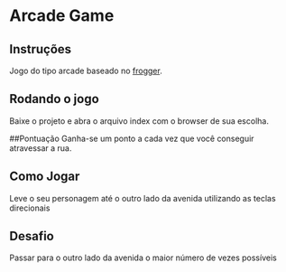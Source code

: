 # Arcade Game

## Instruções

Jogo do tipo arcade baseado no  [frogger](http://froggerclassic.appspot.com/).

## Rodando o jogo
Baixe o projeto e abra o arquivo index com o browser de sua escolha.

##Pontuação
Ganha-se um ponto a cada vez que você conseguir atravessar a rua.

## Como Jogar
Leve o seu personagem até o outro lado da avenida utilizando as teclas direcionais 

## Desafio
Passar para o outro lado da avenida o maior número de vezes possíveis 
